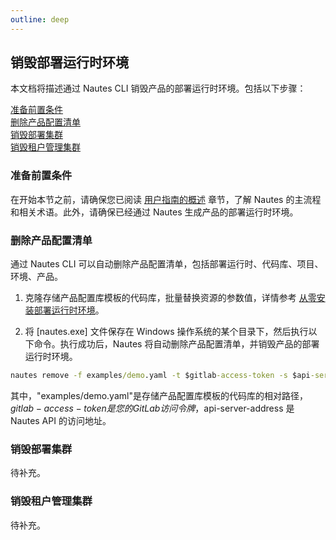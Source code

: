 ```yaml
---
outline: deep
---
```

## 销毁部署运行时环境
本文档将描述通过 Nautes CLI 销毁产品的部署运行时环境。包括以下步骤：  

[准备前置条件](#准备前置条件)  
[删除产品配置清单](#删除产品配置清单)  
[销毁部署集群](#销毁部署集群)  
[销毁租户管理集群](#销毁租户管理集群)  


### 准备前置条件
在开始本节之前，请确保您已阅读 [用户指南的概述](user-guide-00.md) 章节，了解 Nautes 的主流程和相关术语。此外，请确保已经通过 Nautes 生成产品的部署运行时环境。

### 删除产品配置清单
通过 Nautes CLI 可以自动删除产品配置清单，包括部署运行时、代码库、项目、环境、产品。

1. 克隆存储产品配置库模板的代码库，批量替换资源的参数值，详情参考 [从零安装部署运行时环境](quickstart-01.md)。

2. 将 [nautes.exe] 文件保存在 Windows 操作系统的某个目录下，然后执行以下命令。执行成功后，Nautes 将自动删除产品配置清单，并销毁产品的部署运行时环境。
```cmd
nautes remove -f examples/demo.yaml -t $gitlab-access-token -s $api-server-address
```
其中，"examples/demo.yaml"是存储产品配置库模板的代码库的相对路径，$gitlab-access-token 是您的 GitLab 访问令牌，$api-server-address 是 Nautes API 的访问地址。

### 销毁部署集群
待补充。

### 销毁租户管理集群
待补充。